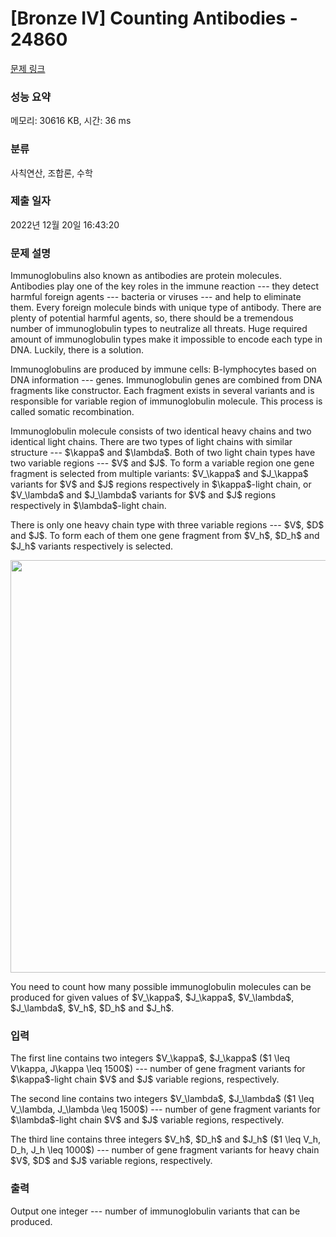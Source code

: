 # [Bronze IV] Counting Antibodies - 24860 

[문제 링크](https://www.acmicpc.net/problem/24860) 

### 성능 요약

메모리: 30616 KB, 시간: 36 ms

### 분류

사칙연산, 조합론, 수학

### 제출 일자

2022년 12월 20일 16:43:20

### 문제 설명

<p>Immunoglobulins also known as antibodies are protein molecules. Antibodies play one of the key roles in the immune reaction --- they detect harmful foreign agents --- bacteria or viruses --- and help to eliminate them. Every foreign molecule binds with unique type of antibody. There are plenty of potential harmful agents, so, there should be a tremendous number of immunoglobulin types to neutralize all threats. Huge required amount of immunoglobulin types make it impossible to encode each type in DNA. Luckily, there is a solution.</p>

<p>Immunoglobulins are produced by immune cells: B-lymphocytes based on DNA information --- genes. Immunoglobulin genes are combined from DNA fragments like constructor. Each fragment exists in several variants and is responsible for variable region of immunoglobulin molecule. This process is called somatic recombination. </p>

<p>Immunoglobulin molecule consists of two identical heavy chains and two identical light chains. There are two types of light chains with similar structure --- $\kappa$ and $\lambda$. Both of two light chain types have two variable regions --- $V$ and $J$. To form a variable region one gene fragment is selected from multiple variants: $V_\kappa$ and $J_\kappa$ variants for $V$ and $J$ regions respectively in $\kappa$-light chain, or $V_\lambda$ and $J_\lambda$ variants for $V$ and $J$ regions respectively in $\lambda$-light chain.</p>

<p>There is only one heavy chain type with three variable regions --- $V$, $D$ and $J$. To form each of them one gene fragment from $V_h$, $D_h$ and $J_h$ variants respectively is selected.</p>

<p style="text-align: center;"><img alt="" src="" style="width: 768px; height: 660px;"></p>

<p>You need to count how many possible immunoglobulin molecules can be produced for given values of $V_\kappa$, $J_\kappa$, $V_\lambda$, $J_\lambda$, $V_h$, $D_h$ and $J_h$.</p>

### 입력 

 <p>The first line contains two integers $V_\kappa$, $J_\kappa$ ($1 \leq V\kappa, J\kappa \leq 1500$) --- number of gene fragment variants for $\kappa$-light chain  $V$ and $J$ variable regions, respectively.</p>

<p>The second line contains two integers $V_\lambda$, $J_\lambda$ ($1 \leq V_\lambda, J_\lambda \leq 1500$) --- number of gene fragment variants for $\lambda$-light chain $V$ and $J$ variable regions, respectively.</p>

<p>The third line contains three integers $V_h$, $D_h$ and $J_h$ ($1 \leq V_h, D_h, J_h \leq 1000$) --- number of gene fragment variants for heavy chain $V$, $D$ and $J$ variable regions, respectively.</p>

### 출력 

 <p>Output one integer --- number of immunoglobulin variants that can be produced.</p>

